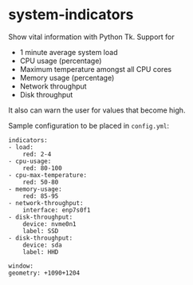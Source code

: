 # system-indicators
Show vital information with Python Tk. Support for
- 1 minute average system load
- CPU usage (percentage)
- Maximum temperature amongst all CPU cores
- Memory usage (percentage)
- Network throughput
- Disk throughput

It also can warn the user for values that become high.

Sample configuration to be placed in `config.yml`:

    indicators:
    - load:
        red: 2-4
    - cpu-usage:
        red: 80-100
    - cpu-max-temperature:
        red: 50-80
    - memory-usage:
        red: 85-95
    - network-throughput:
        interface: enp7s0f1
    - disk-throughput:
        device: nvme0n1
        label: SSD
    - disk-throughput:
        device: sda
        label: HHD

    window:
    geometry: +1090+1204